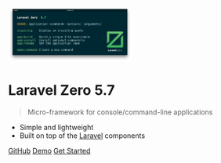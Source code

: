 <img src="cover.png" width="50%">

# Laravel Zero <strong>5.7</strong>

> Micro-framework for console/command-line applications

- Simple and lightweight
- Built on top of the [Laravel](https://laravel.com) components


[GitHub](https://github.com/laravel-zero/laravel-zero)
[Demo](https://www.youtube.com/watch?v=6H5eCphgqVc)
[Get Started](/README)

